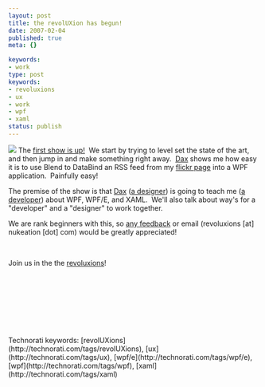```yaml
---
layout: post
title: the revolUXion has begun!
date: 2007-02-04
published: true
meta: {}

keywords:
- work
type: post
keywords:
- revoluxions
- ux
- work
- wpf
- xaml
status: publish
---
```



[![](http://blog.andyeick.com/content/binary/WindowsLiveWriter/therevolUXionhasbegun_BF72/uxbase.jpg)](http://www.revolUXions.com) The [first show is up!](http://www.revoluxions.com/)  We start by trying to level set the state of the art, and then jump in and make something right away.  [Dax](http://www.nukeation.net/) shows me how easy it is to use Blend to DataBind an RSS feed from my [flickr page](http://www.flickr.com/photos/andreweick/tags/favorite/) into a WPF application.  Painfully easy!



The premise of the show is that [Dax](http://www.nukeation.net/) ([a designer](http://www.nukeation.com/portfolio.aspx)) is going to teach me ([a developer](http://www.andyeick.com/professional.aspx)) about WPF, WPF/E, and XAML.  We'll also talk about way's for a "developer" and a "designer" to work together.



We are rank beginners with this, so [any feedback](http://www.nukeation.net/CommentView,guid,ef80c8c0-8382-428f-92a8-cddbf68296d8.aspx) or email (revoluxions [at] nukeation [dot] com) would be greatly appreciated!



 



Join us in the the [revoluxions](http://www.revoluxions.com/)! 



 



 



 



 

 <div class="wlWriterSmartContent" style="padding-right: 0px;padding-left: 0px;padding-bottom: 0px;margin: 0px;padding-top: 0px">Technorati keywords: [revolUXions](http://technorati.com/tags/revolUXions), [ux](http://technorati.com/tags/ux), [wpf/e](http://technorati.com/tags/wpf/e), [wpf](http://technorati.com/tags/wpf), [xaml](http://technorati.com/tags/xaml)</div>
